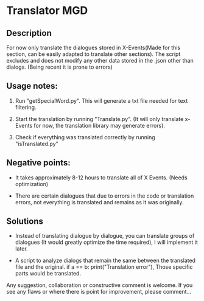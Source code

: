 <h1> Translator MGD</h1>

<h2> Description </h2>
For now only translate the dialogues stored in X-Events(Made for this section, can be easily adapted to translate other sections). The script excludes and does not modify any other data stored in the .json other than dialogs. (Being recent it is prone to errors)


<h2> Usage notes:</h2>

1) Run "getSpecialWord.py". This will generate a txt file needed for text filtering.

2) Start the translation by running "Translate.py". (It will only translate x-Events for now, the translation library may generate errors).

3) Check if everything was translated correctly by running "isTranslated.py"


<h2> Negative points: </h2>

- It takes approximately 8-12 hours to translate all of X Events. (Needs optimization)</br>

- There are certain dialogues that due to errors in the code or translation errors, not everything is translated and remains as it was originally.</br>

<h2> Solutions</h2>

- Instead of translating dialogue by dialogue, you can translate groups of dialogues (It would greatly optimize the time required), I will implement it later. </br>

- A script to analyze dialogs that remain the same between the translated file and the original. if a == b: print("Translation error"), Those specific parts would be translated.</br>



Any suggestion, collaboration or constructive comment is welcome. If you see any flaws or where there is point for improvement, please comment...
